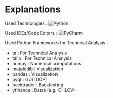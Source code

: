 # Explanations

Used Technologies : ![Python](https://img.shields.io/badge/python-3670A0?style=for-the-badge&logo=python&logoColor=ffdd54)

Used IDEs/Code Editors : ![PyCharm](https://img.shields.io/badge/pycharm-143?style=for-the-badge&logo=pycharm&logoColor=black&color=black&labelColor=green) 

Used Python Frameworks for Technical Analysis :  
* ta : For Technical Analysis
* talib : For Technical Analysis
* numpy :  Numerical computations
* matplotlib : Visualization
* pandas : Visualization
* pyqt : GUI (OOP)
* backtrader : Backtesting
* yfinance : Datas (e.g. OHLCV)
